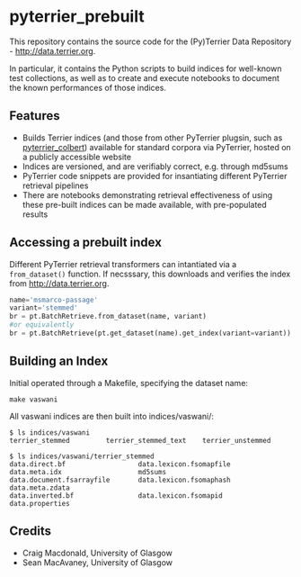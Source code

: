 # pyterrier_prebuilt

This repository contains the source code for the (Py)Terrier Data Repository - http://data.terrier.org.

In particular, it contains the Python scripts to build indices for well-known test collections, as well as to create and execute notebooks to document the known performances of those indices.

## Features

 - Builds Terrier indices (and those from other PyTerrier plugsin, such as [pyterrier_colbert](https://github.com/terrierteam/pyterrier_colbert)) available for standard corpora via PyTerrier, hosted on a publicly accessible website
 - Indices are versioned, and are verifiably correct, e.g. through md5sums
 - PyTerrier code snippets are provided for insantiating different PyTerrier retrieval pipelines
 - There are notebooks demonstrating retrieval effectiveness of using these pre-built indices can be made available, with pre-populated results

## Accessing a prebuilt index

Different PyTerrier retrieval transformers can intantiated via a `from_dataset()` function. If necsssary, this downloads and verifies the index from http://data.terrier.org.

```python
name='msmarco-passage'
variant='stemmed'
br = pt.BatchRetrieve.from_dataset(name, variant)
#or equivalently
br = pt.BatchRetrieve(pt.get_dataset(name).get_index(variant=variant))
```

## Building an Index

Initial operated through a Makefile,  specifying the dataset name:

```shell
make vaswani
```

All vaswani indices are then built into indices/vaswani/:
```shell
$ ls indices/vaswani 
terrier_stemmed         terrier_stemmed_text    terrier_unstemmed

$ ls indices/vaswani/terrier_stemmed
data.direct.bf                  data.lexicon.fsomapfile         data.meta.idx                   md5sums
data.document.fsarrayfile       data.lexicon.fsomaphash         data.meta.zdata
data.inverted.bf                data.lexicon.fsomapid           data.properties
```


## Credits

 - Craig Macdonald, University of Glasgow
 - Sean MacAvaney, University of Glasgow
